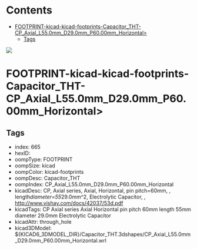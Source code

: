 



Contents
========

* [FOOTPRINT-kicad-kicad-footprints-Capacitor_THT-CP_Axial_L55.0mm_D29.0mm_P60.00mm_Horizontal>](#footprint-kicad-kicad-footprints-capacitor_tht-cp_axial_l550mm_d290mm_p6000mm_horizontal)
	* [Tags](#tags)
  
![][im]
# FOOTPRINT-kicad-kicad-footprints-Capacitor_THT-CP_Axial_L55.0mm_D29.0mm_P60.00mm_Horizontal>

## Tags

- index: 665
- hexID: 
- oompType: FOOTPRINT
- oompSize: kicad
- oompColor: kicad-footprints
- oompDesc: Capacitor_THT
- oompIndex: CP_Axial_L55.0mm_D29.0mm_P60.00mm_Horizontal
- kicadDesc: CP, Axial series, Axial, Horizontal, pin pitch=60mm, , length*diameter=55*29.0mm^2, Electrolytic Capacitor, , http://www.vishay.com/docs/42037/53d.pdf
- kicadTags: CP Axial series Axial Horizontal pin pitch 60mm  length 55mm diameter 29.0mm Electrolytic Capacitor
- kicadAttr: through_hole
- kicad3DModel: ${KICAD6_3DMODEL_DIR}/Capacitor_THT.3dshapes/CP_Axial_L55.0mm_D29.0mm_P60.00mm_Horizontal.wrl



[im]: image.png
